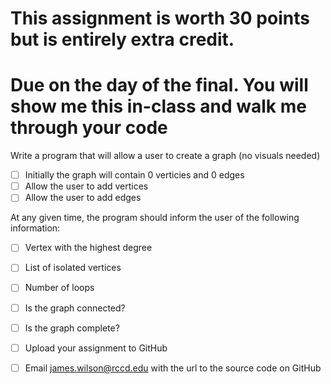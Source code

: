 # This assignment is worth 30 points but is entirely extra credit.
# Due on the day of the final.  You will show me this in-class and walk me through your code

Write a program that will allow a user to create a graph (no visuals needed)
- [ ] Initially the graph will contain 0 verticies and 0 edges
- [ ] Allow the user to add vertices
- [ ] Allow the user to add edges

At any given time, the program should inform the user of the following information:	
- [ ] Vertex with the highest degree
- [ ] List of isolated vertices
- [ ] Number of loops	
- [ ] Is the graph connected?
- [ ] Is the graph complete?

	
- [ ] Upload your assignment to GitHub
- [ ] Email james.wilson@rccd.edu with the url to the source code on GitHub